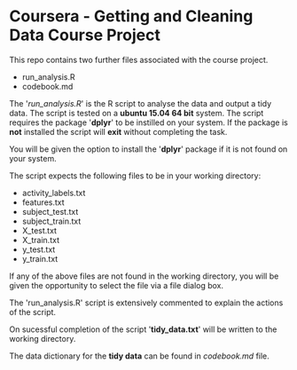 # Coursera - Getting and Cleaning Data Course Project
This repo contains two further files associated with the course project.

* run_analysis.R  
* codebook.md

The '*run_analysis.R*' is the R script to analyse the data and output a tidy data. The script is tested on a **ubuntu 15.04 64 bit** system. The script requires the package '**dplyr**' to be instilled on your system. If the package is **not** installed the script will **exit** without completing the task.

You will be given the option to install the '**dplyr**' package if it is not found on your system.

The script expects the following files to be in your working directory:

* activity_labels.txt  
* features.txt  
* subject_test.txt  
* subject_train.txt  
* X_test.txt  
* X_train.txt  
* y_test.txt  
* y_train.txt  

If any of the above files are not found in the working directory, you will be given the opportunity to select the file via a file dialog box.

The 'run_analysis.R' script is extensively commented to explain the actions of the script.

On sucessful completion of the script '**tidy_data.txt**' will be written to the working directory.

The data dictionary for the **tidy data** can be found in *codebook.md* file.


